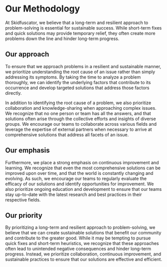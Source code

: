 # Our Methodology 

At Skidfuscator, we believe that a long-term and resilient approach to problem-solving is essential for sustainable success. While short-term fixes and quick solutions may provide temporary relief, they often create more problems down the line and hinder long-term progress.

## Our approach
To ensure that we approach problems in a resilient and sustainable manner, we prioritize understanding the root cause of an issue rather than simply addressing its symptoms. By taking the time to analyze a problem thoroughly, we can identify the underlying factors that contribute to its occurrence and develop targeted solutions that address those factors directly.

In addition to identifying the root cause of a problem, we also prioritize collaboration and knowledge-sharing when approaching complex issues. We recognize that no one person or team has all the answers, and that solutions often arise through the collective efforts and insights of diverse groups. We encourage our teams to collaborate across various fields and leverage the expertise of external partners when necessary to arrive at comprehensive solutions that address all facets of an issue.

## Our emphasis
Furthermore, we place a strong emphasis on continuous improvement and learning. We recognize that even the most comprehensive solutions can be improved upon over time, and that the world is constantly changing and evolving. As such, we encourage our teams to regularly evaluate the efficacy of our solutions and identify opportunities for improvement. We also prioritize ongoing education and development to ensure that our teams stay up-to-date with the latest research and best practices in their respective fields.

## Our priority
By prioritizing a long-term and resilient approach to problem-solving, we believe that we can create sustainable solutions that benefit our community and contribute to the greater good. While it may be tempting to pursue quick fixes and short-term heuristics, we recognize that these approaches often lead to unintended negative consequences and hinder long-term progress. Instead, we prioritize collaboration, continuous improvement, and sustainable practices to ensure that our solutions are effective and efficient.